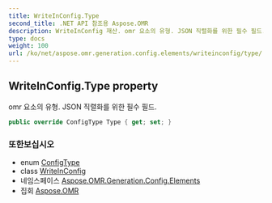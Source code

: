 ```yaml
---
title: WriteInConfig.Type
second_title: .NET API 참조용 Aspose.OMR
description: WriteInConfig 재산. omr 요소의 유형. JSON 직렬화를 위한 필수 필드.
type: docs
weight: 100
url: /ko/net/aspose.omr.generation.config.elements/writeinconfig/type/
---
```

## WriteInConfig.Type property

omr 요소의 유형. JSON 직렬화를 위한 필수 필드.

```csharp
public override ConfigType Type { get; set; }
```

### 또한보십시오

* enum [ConfigType](../../../aspose.omr.generation.config.enums/configtype/)
* class [WriteInConfig](../)
* 네임스페이스 [Aspose.OMR.Generation.Config.Elements](../../writeinconfig/)
* 집회 [Aspose.OMR](../../../)


